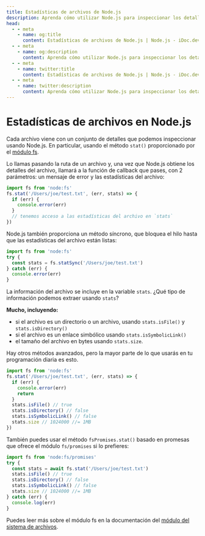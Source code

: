 ```yaml
---
title: Estadísticas de archivos de Node.js
description: Aprenda cómo utilizar Node.js para inspeccionar los detalles de los archivos utilizando el método stat() del módulo fs, incluyendo el tipo de archivo, tamaño, etc.
head:
  - - meta
    - name: og:title
      content: Estadísticas de archivos de Node.js | Node.js - iDoc.dev
  - - meta
    - name: og:description
      content: Aprenda cómo utilizar Node.js para inspeccionar los detalles de los archivos utilizando el método stat() del módulo fs, incluyendo el tipo de archivo, tamaño, etc.
  - - meta
    - name: twitter:title
      content: Estadísticas de archivos de Node.js | Node.js - iDoc.dev
  - - meta
    - name: twitter:description
      content: Aprenda cómo utilizar Node.js para inspeccionar los detalles de los archivos utilizando el método stat() del módulo fs, incluyendo el tipo de archivo, tamaño, etc.
---
```



# Estadísticas de archivos en Node.js

Cada archivo viene con un conjunto de detalles que podemos inspeccionar usando Node.js. En particular, usando el método `stat()` proporcionado por el [módulo fs](/es/nodejs/api/fs).

Lo llamas pasando la ruta de un archivo y, una vez que Node.js obtiene los detalles del archivo, llamará a la función de callback que pases, con 2 parámetros: un mensaje de error y las estadísticas del archivo:

```js
import fs from 'node:fs'
fs.stat('/Users/joe/test.txt', (err, stats) => {
  if (err) {
    console.error(err)
  }
  // tenemos acceso a las estadísticas del archivo en `stats`
})
```

Node.js también proporciona un método síncrono, que bloquea el hilo hasta que las estadísticas del archivo están listas:

```js
import fs from 'node:fs'
try {
  const stats = fs.statSync('/Users/joe/test.txt')
} catch (err) {
  console.error(err)
}
```

La información del archivo se incluye en la variable `stats`. ¿Qué tipo de información podemos extraer usando `stats`?

**Mucho, incluyendo:**

- si el archivo es un directorio o un archivo, usando `stats.isFile()` y `stats.isDirectory()`
- si el archivo es un enlace simbólico usando `stats.isSymbolicLink()`
- el tamaño del archivo en bytes usando `stats.size`.

Hay otros métodos avanzados, pero la mayor parte de lo que usarás en tu programación diaria es esto.

```js
import fs from 'node:fs'
fs.stat('/Users/joe/test.txt', (err, stats) => {
  if (err) {
    console.error(err)
    return
  }
  stats.isFile() // true
  stats.isDirectory() // false
  stats.isSymbolicLink() // false
  stats.size // 1024000 //= 1MB
})
```

También puedes usar el método `fsPromises.stat()` basado en promesas que ofrece el módulo `fs/promises` si lo prefieres:

```js
import fs from 'node:fs/promises'
try {
  const stats = await fs.stat('/Users/joe/test.txt')
  stats.isFile() // true
  stats.isDirectory() // false
  stats.isSymbolicLink() // false
  stats.size // 1024000 //= 1MB
} catch (err) {
  console.log(err)
}
```

Puedes leer más sobre el módulo fs en la documentación del [módulo del sistema de archivos](/es/nodejs/api/fs).


